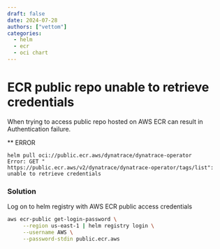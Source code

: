 ```yaml
---
draft: false 
date: 2024-07-28
authors: ["vettom"]
categories:
  - helm
  - ecr
  - oci chart
---
```

# ECR public repo unable to retrieve credentials
When trying to access public repo hosted on AWS ECR can result in Authentication failure. 

** ERROR
```
helm pull oci://public.ecr.aws/dynatrace/dynatrace-operator                                                       
Error: GET "
https://public.ecr.aws/v2/dynatrace/dynatrace-operator/tags/list":
unable to retrieve credentials
```
### Solution
Log on to helm registry with AWS ECR public access credentials
```bash
aws ecr-public get-login-password \
     --region us-east-1 | helm registry login \
     --username AWS \
     --password-stdin public.ecr.aws
```